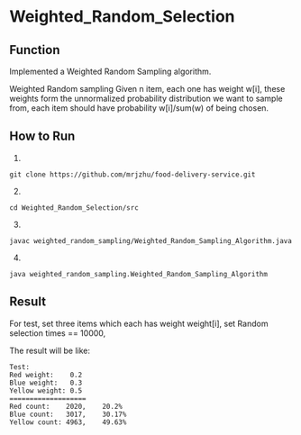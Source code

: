 # Weighted_Random_Selection

## Function

Implemented a Weighted Random Sampling algorithm.

Weighted Random sampling
Given n item, each one has weight w[i], these weights form the unnormalized probability
distribution we want to sample from, each item should have probability w[i]/sum(w) of
being chosen.


## How to Run
1.
```
git clone https://github.com/mrjzhu/food-delivery-service.git
```
2.
```
cd Weighted_Random_Selection/src
```
3.
```
javac weighted_random_sampling/Weighted_Random_Sampling_Algorithm.java
```
4.
```
java weighted_random_sampling.Weighted_Random_Sampling_Algorithm
```

## Result

For test, set three items which each has weight weight[i], set Random selection times == 10000,

The result will be like:

```
Test:
Red weight:    0.2
Blue weight:   0.3
Yellow weight: 0.5
===================
Red count:    2020,    20.2%
Blue count:   3017,    30.17%
Yellow count: 4963,    49.63%
```

